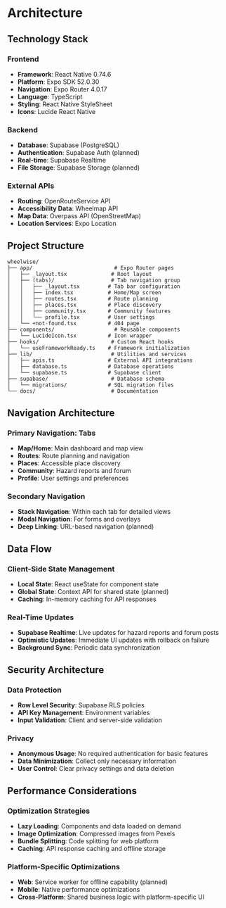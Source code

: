 # Architecture

## Technology Stack

### Frontend
- **Framework**: React Native 0.74.6
- **Platform**: Expo SDK 52.0.30
- **Navigation**: Expo Router 4.0.17
- **Language**: TypeScript
- **Styling**: React Native StyleSheet
- **Icons**: Lucide React Native

### Backend
- **Database**: Supabase (PostgreSQL)
- **Authentication**: Supabase Auth (planned)
- **Real-time**: Supabase Realtime
- **File Storage**: Supabase Storage (planned)

### External APIs
- **Routing**: OpenRouteService API
- **Accessibility Data**: Wheelmap API
- **Map Data**: Overpass API (OpenStreetMap)
- **Location Services**: Expo Location

## Project Structure

```
wheelwise/
├── app/                          # Expo Router pages
│   ├── _layout.tsx              # Root layout
│   ├── (tabs)/                  # Tab navigation group
│   │   ├── _layout.tsx         # Tab bar configuration
│   │   ├── index.tsx           # Home/Map screen
│   │   ├── routes.tsx          # Route planning
│   │   ├── places.tsx          # Place discovery
│   │   ├── community.tsx       # Community features
│   │   └── profile.tsx         # User settings
│   └── +not-found.tsx          # 404 page
├── components/                   # Reusable components
│   └── LucideIcon.tsx          # Icon wrapper
├── hooks/                       # Custom React hooks
│   └── useFrameworkReady.ts    # Framework initialization
├── lib/                         # Utilities and services
│   ├── apis.ts                 # External API integrations
│   ├── database.ts             # Database operations
│   └── supabase.ts             # Supabase client
├── supabase/                    # Database schema
│   └── migrations/             # SQL migration files
└── docs/                        # Documentation
```

## Navigation Architecture

### Primary Navigation: Tabs
- **Map/Home**: Main dashboard and map view
- **Routes**: Route planning and navigation
- **Places**: Accessible place discovery
- **Community**: Hazard reports and forum
- **Profile**: User settings and preferences

### Secondary Navigation
- **Stack Navigation**: Within each tab for detailed views
- **Modal Navigation**: For forms and overlays
- **Deep Linking**: URL-based navigation (planned)

## Data Flow

### Client-Side State Management
- **Local State**: React useState for component state
- **Global State**: Context API for shared state (planned)
- **Caching**: In-memory caching for API responses

### Real-Time Updates
- **Supabase Realtime**: Live updates for hazard reports and forum posts
- **Optimistic Updates**: Immediate UI updates with rollback on failure
- **Background Sync**: Periodic data synchronization

## Security Architecture

### Data Protection
- **Row Level Security**: Supabase RLS policies
- **API Key Management**: Environment variables
- **Input Validation**: Client and server-side validation

### Privacy
- **Anonymous Usage**: No required authentication for basic features
- **Data Minimization**: Collect only necessary information
- **User Control**: Clear privacy settings and data deletion

## Performance Considerations

### Optimization Strategies
- **Lazy Loading**: Components and data loaded on demand
- **Image Optimization**: Compressed images from Pexels
- **Bundle Splitting**: Code splitting for web platform
- **Caching**: API response caching and offline storage

### Platform-Specific Optimizations
- **Web**: Service worker for offline capability (planned)
- **Mobile**: Native performance optimizations
- **Cross-Platform**: Shared business logic with platform-specific UI